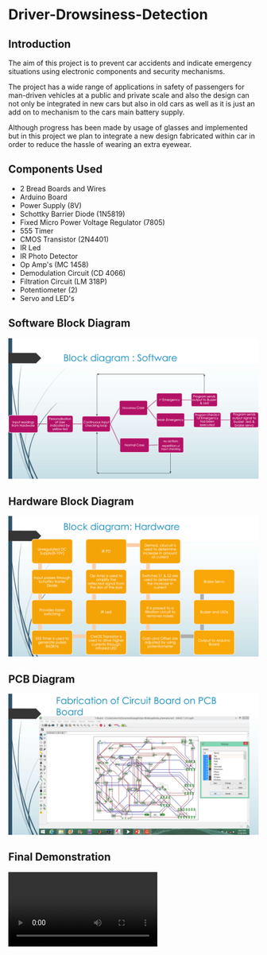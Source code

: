 # Driver-Drowsiness-Detection

## Introduction
The aim of this project is to prevent car accidents and indicate emergency situations using electronic components and security mechanisms.

The project has a wide range of applications in safety of passengers for man-driven vehicles at a public and private scale and also the design can not only be integrated in new cars but also in old cars as well as it is just an add on to mechanism to the cars main battery supply.

Although progress has been made by usage of glasses and implemented but in this project we plan to integrate a new design fabricated within car in order to reduce the hassle of wearing an extra eyewear.

## Components Used
- 2 Bread Boards and Wires
- Arduino Board
- Power Supply (8V)
- Schottky Barrier Diode (1N5819)
- Fixed Micro Power Voltage Regulator (7805)
- 555 Timer
- CMOS Transistor (2N4401)
- IR Led
- IR Photo Detector
- Op Amp's (MC 1458)
- Demodulation Circuit (CD 4066)
- Filtration Circuit (LM 318P)
- Potentiometer (2)
- Servo and LED's


## Software Block Diagram
![](./images/Software.png)

## Hardware Block Diagram
![](./images/Hardware.png)

## PCB Diagram
![](./images/PCB.png)

## Final Demonstration
![](./Final_Demonstration.mp4)
